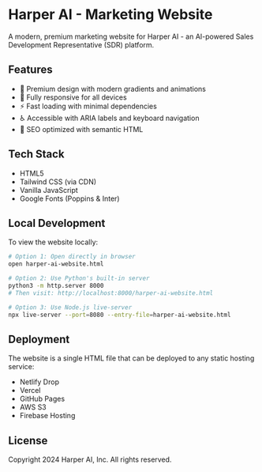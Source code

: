 # Harper AI - Marketing Website

A modern, premium marketing website for Harper AI - an AI-powered Sales Development Representative (SDR) platform.

## Features

- 🎨 Premium design with modern gradients and animations
- 📱 Fully responsive for all devices
- ⚡ Fast loading with minimal dependencies
- ♿ Accessible with ARIA labels and keyboard navigation
- 🎯 SEO optimized with semantic HTML

## Tech Stack

- HTML5
- Tailwind CSS (via CDN)
- Vanilla JavaScript
- Google Fonts (Poppins & Inter)

## Local Development

To view the website locally:

```bash
# Option 1: Open directly in browser
open harper-ai-website.html

# Option 2: Use Python's built-in server
python3 -m http.server 8000
# Then visit: http://localhost:8000/harper-ai-website.html

# Option 3: Use Node.js live-server
npx live-server --port=8080 --entry-file=harper-ai-website.html
```

## Deployment

The website is a single HTML file that can be deployed to any static hosting service:

- Netlify Drop
- Vercel
- GitHub Pages
- AWS S3
- Firebase Hosting

## License

Copyright 2024 Harper AI, Inc. All rights reserved.